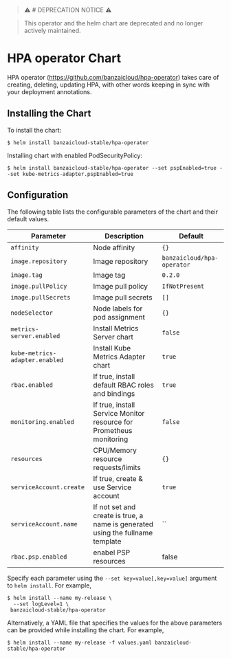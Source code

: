 > ⚠️ # DEPRECATION NOTICE ⚠️

> This operator and the helm chart are deprecated and no longer actively maintained.

# HPA operator Chart

HPA operator (https://github.com/banzaicloud/hpa-operator) takes care of creating, deleting, updating HPA, with other words keeping in sync with your deployment annotations.

## Installing the Chart

To install the chart:

```
$ helm install banzaicloud-stable/hpa-operator
```

Installing chart with enabled PodSecurityPolicy:
```
$ helm install banzaicloud-stable/hpa-operator --set pspEnabled=true --set kube-metrics-adapter.pspEnabled=true
```

## Configuration

The following table lists the configurable parameters of the chart and their default values.

| Parameter                       | Description                                                                     | Default                                     |
| ------------------------------- | ------------------------------------------------------------------------------- | --------------------------------------------|
| `affinity`                      | Node affinity                                                                   | `{}`                                        |
| `image.repository`              | Image repository                                                                | `banzaicloud/hpa-operator`          |
| `image.tag`                     | Image tag                                                                       | `0.2.0`                                     |
| `image.pullPolicy`              | Image pull policy                                                               | `IfNotPresent`                              |
| `image.pullSecrets`             | Image pull secrets                                                              | `[]`                                        |
| `nodeSelector`                  | Node labels for pod assignment                                                  | `{}`                                        |
| `metrics-server.enabled`                  | Install Metrics Server chart                                                  | `false`                                        |
| `kube-metrics-adapter.enabled`                  | Install Kube Metrics Adapter chart                                                | `true`                                        |
| `rbac.enabled`                   | If true, install default RBAC roles and bindings                                            | `true`                                      |
| `monitoring.enabled`                   | If true, install Service Monitor resource for Prometheus monitoring                                          | `false`                                      |
| `resources`                     | CPU/Memory resource requests/limits                                             | `{}`                                        |                                                                                                        
| `serviceAccount.create`         | If true, create & use Service account                                            | `true`                                      |
| `serviceAccount.name`           | If not set and create is true, a name is generated using the fullname template  | ``                                          |
| `rbac.psp.enabled`                    | enabel PSP resources                                                            | false                                       |
Specify each parameter using the `--set key=value[,key=value]` argument to `helm install`. For example,

```console
$ helm install --name my-release \
  --set logLevel=1 \
 banzaicloud-stable/hpa-operator
```

Alternatively, a YAML file that specifies the values for the above parameters can be provided while installing the chart. For example,

```console
$ helm install --name my-release -f values.yaml banzaicloud-stable/hpa-operator
```



